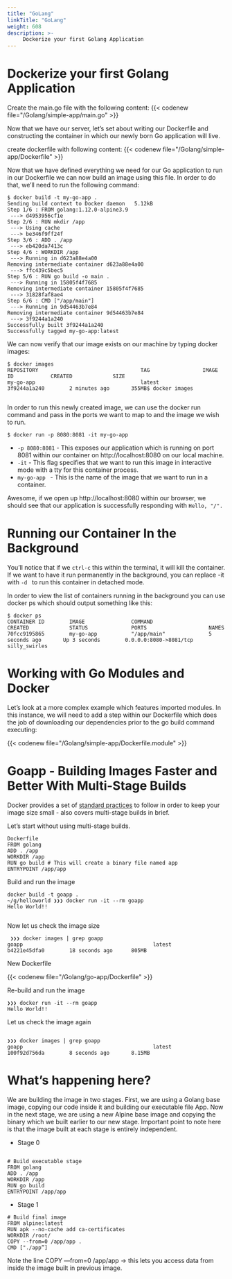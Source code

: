```yaml
---
title: "GoLang"
linkTitle: "GoLang"
weight: 608
description: >-
     Dockerize your first Golang Application
---
```


# Dockerize your first Golang Application 


Create the main.go file with the following content:
{{< codenew file="/Golang/simple-app/main.go" >}}

Now that we have our server, let’s set about writing our Dockerfile and constructing the container in which our newly born Go application will live.

create dockerfile with following content:
{{< codenew file="/Golang/simple-app/Dockerfile" >}}


Now that we have defined everything we need for our Go application to run in our Dockerfile we can now build an image using this file. In order to do that, we’ll need to run the following command:

```
$ docker build -t my-go-app .
Sending build context to Docker daemon   5.12kB
Step 1/6 : FROM golang:1.12.0-alpine3.9
 ---> d4953956cf1e
Step 2/6 : RUN mkdir /app
 ---> Using cache
 ---> be346f9ff24f
Step 3/6 : ADD . /app
 ---> eb420da7413c
Step 4/6 : WORKDIR /app
 ---> Running in d623a88e4a00
Removing intermediate container d623a88e4a00
 ---> ffc439c5bec5
Step 5/6 : RUN go build -o main .
 ---> Running in 15805f4f7685
Removing intermediate container 15805f4f7685
 ---> 31828faf8ae4
Step 6/6 : CMD ["/app/main"]
 ---> Running in 9d54463b7e84
Removing intermediate container 9d54463b7e84
 ---> 3f9244a1a240
Successfully built 3f9244a1a240
Successfully tagged my-go-app:latest

```
We can now verify that our image exists on our machine by typing docker images:

```
$ docker images
REPOSITORY                                 TAG                 IMAGE ID            CREATED             SIZE
my-go-app                                  latest              3f9244a1a240        2 minutes ago       355MB$ docker images


```
In order to run this newly created image, we can use the docker run command and pass in the ports we want to map to and the image we wish to run.

```
$ docker run -p 8080:8081 -it my-go-app

```

- `-p 8080:8081` - This exposes our application which is running on port 8081 within our container on http://localhost:8080 on our local machine.
- `-it` - This flag specifies that we want to run this image in interactive mode with a tty for this container process.
- `my-go-app ` - This is the name of the image that we want to run in a container.


Awesome, if we open up http://localhost:8080 within our browser, we should see that our application is successfully responding with `Hello, "/".`

# Running our Container In the Background

You’ll notice that if we `ctrl-c` this within the terminal, it will kill the container. If we want to have it run permanently in the background, you can replace -it with `-d ` to run this container in detached mode.

In order to view the list of containers running in the background you can use docker ps which should output something like this:

```
$ docker ps
CONTAINER ID        IMAGE               COMMAND                  CREATED             STATUS              PORTS                    NAMES
70fcc9195865        my-go-app           "/app/main"              5 seconds ago       Up 3 seconds        0.0.0.0:8080->8081/tcp   silly_swirles

```

# Working with Go Modules and Docker

Let’s look at a more complex example which features imported modules. In this instance, we will need to add a step within our Dockerfile which does the job of downloading our dependencies prior to the go build command executing:

{{< codenew file="/Golang/simple-app/Dockerfile.module" >}}


# Goapp - Building Images Faster and Better With Multi-Stage Builds

Docker provides a set of [standard practices](https://docs.docker.com/develop/develop-images/dockerfile_best-practices/) to follow in order to keep your image size small - also covers multi-stage builds in brief.

Let’s start without using multi-stage builds.

```
Dockerfile
FROM golang
ADD . /app
WORKDIR /app
RUN go build # This will create a binary file named app
ENTRYPOINT /app/app

```

Build and run the image


```
docker build -t goapp .
~/g/helloworld ❯❯❯ docker run -it --rm goapp
Hello World!!


```

Now let us check the image size

```
 ❯❯❯ docker images | grep goapp
goapp                                          latest              b4221e45dfa0        18 seconds ago      805MB

```

New Dockerfile

{{< codenew file="/Golang/go-app/Dockerfile" >}}


Re-build and run the image


```
❯❯❯ docker run -it --rm goapp
Hello World!!

```
Let us check the image again

```

❯❯❯ docker images | grep goapp
goapp                                          latest              100f92d756da        8 seconds ago       8.15MB

```

# What’s happening here?


We are building the image in two stages. First, we are using a Golang base image, copying our code inside it and building our executable file App. Now in the next stage, we are using a new Alpine base image and copying the binary which we built earlier to our new stage. Important point to note here is that the image built at each stage is entirely independent.


- Stage 0

```

# Build executable stage
FROM golang
ADD . /app
WORKDIR /app
RUN go build
ENTRYPOINT /app/app

```
- Stage 1

```
# Build final image
FROM alpine:latest
RUN apk --no-cache add ca-certificates
WORKDIR /root/
COPY --from=0 /app/app .
CMD ["./app”]

```
Note the line COPY —from=0 /app/app  -> this lets you access data from inside the image built in previous image.
